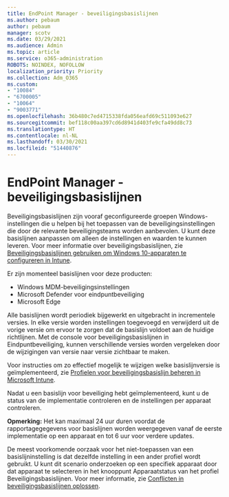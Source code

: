 ```yaml
---
title: EndPoint Manager - beveiligingsbasislijnen
ms.author: pebaum
author: pebaum
manager: scotv
ms.date: 03/29/2021
ms.audience: Admin
ms.topic: article
ms.service: o365-administration
ROBOTS: NOINDEX, NOFOLLOW
localization_priority: Priority
ms.collection: Adm_O365
ms.custom:
- "10084"
- "6700005"
- "10064"
- "9003771"
ms.openlocfilehash: 36b480c7ed4715338fda056eafd69c511093e627
ms.sourcegitcommit: bef118c00aa397cd6d8941d403fe9cfa49dd8c73
ms.translationtype: HT
ms.contentlocale: nl-NL
ms.lasthandoff: 03/30/2021
ms.locfileid: "51440876"
---
```

# <a name="endpoint-manager---security-baselines"></a>EndPoint Manager - beveiligingsbasislijnen

Beveiligingsbasislijnen zijn vooraf geconfigureerde groepen Windows-instellingen die u helpen bij het toepassen van de beveiligingsinstellingen die door de relevante beveiligingsteams worden aanbevolen. U kunt deze basislijnen aanpassen om alleen de instellingen en waarden te kunnen leveren. Voor meer informatie over beveiligingsbasislijnen, zie [Beveiligingsbasislijnen gebruiken om Windows 10-apparaten te configureren in Intune](https://docs.microsoft.com/mem/intune/protect/security-baselines).

Er zijn momenteel basislijnen voor deze producten:

- Windows MDM-beveiligingsinstellingen
- Microsoft Defender voor eindpuntbeveiliging
- Microsoft Edge

Alle basislijnen wordt periodiek bijgewerkt en uitgebracht in incrementele versies. In elke versie worden instellingen toegevoegd en verwijderd uit de vorige versie om ervoor te zorgen dat de basislijn voldoet aan de huidige richtlijnen. Met de console voor beveiligingsbasislijnen in Eindpuntbeveiliging, kunnen verschillende versies worden vergeleken door de wijzigingen van versie naar versie zichtbaar te maken.

Voor instructies om zo effectief mogelijk te wijzigen welke basislijnversie is geïmplementeerd, zie [Profielen voor beveiligingsbasislijn beheren in Microsoft Intune](https://docs.microsoft.com/mem/intune/protect/security-baselines-configure).

Nadat u een basislijn voor beveiliging hebt geïmplementeerd, kunt u de status van de implementatie controleren en de instellingen per apparaat controleren.

**Opmerking:** Het kan maximaal 24 uur duren voordat de rapportagegegevens voor basislijnen worden weergegeven vanaf de eerste implementatie op een apparaat en tot 6 uur voor verdere updates. 

De meest voorkomende oorzaak voor het niet-toepassen van een basislijninstelling is dat dezelfde instelling in een ander profiel wordt gebruikt. U kunt dit scenario onderzoeken op een specifiek apparaat door dat apparaat te selecteren in het knooppunt Apparaatstatus van het profiel Beveiligingsbasislijnen. Voor meer informatie, zie [Conflicten in beveiligingsbasislijnen oplossen](https://docs.microsoft.com/mem/intune/protect/security-baselines-monitor#resolve-conflicts-for-security-baselines).
